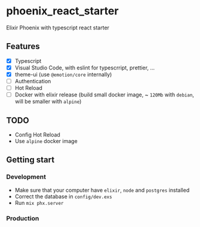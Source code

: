 # phoenix_react_starter

Elixir Phoenix with typescript react starter

## Features

- [x] Typescript
- [x] Visual Studio Code, with eslint for typescrript, prettier, ...
- [x] theme-ui (use `@emotion/core` internally)
- [ ] Authentication
- [ ] Hot Reload
- [ ] Docker with elixir release (build small docker image, ~ `120Mb` with `debian`, will be smaller with `alpine`)

## TODO

- Config Hot Reload
- Use `alpine` docker image

## Getting start

### Development

- Make sure that your computer have `elixir`, `node` and `postgres` installed
- Correct the database in `config/dev.exs`
- Run `mix phx.server`

### Production
